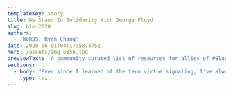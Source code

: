 ```yaml
---
templateKey: story
title: We Stand In Solidarity With George Floyd
slug: blm-2020
authors:
  - 'WORDS, Ryan Chang'
date: 2020-06-01T04:17:58.475Z
hero: /assets/img_6856.jpg
previewText: 'A community curated list of resources for allies of #BlackLivesMatter.'
sections:
  - body: "Ever since I learned of the term virtue signaling, I've always felt slightly self-reprehensible whenever I shared a #blacklivesmatter post on my Instagram story or retweeted a socially charged tweet. The guilt is valid, and I've been thinking more and more about how to add some substance behind the futile social media support I offer to causes that I am \"passionate\" about.\n\nIn light of the current situation in the United States triggered by the death of George Floyd, my team and I got together to come up with a way to show our support for those affected that goes beyond the facade of virtue signaling. Here's what we came up with.\n\nFirst, we need to remember that this is not an isolated incident, so we need to stop treating it as such. It is systemic. This means that is an ingrained part of American society. It is not caused by a single person's — or even a collection of people's — bigotry or ignorance, but it is rooted deeply into the system that runs this country —hence systemic.\n\nHere are the four things that we decided we would work on ourselves to help, and I hope that sharing these will help us move forward together as a society.\n\n# Educate\n\nWe found that education is the most important thing that we can do to help the situation —personal education on why the system exists in the first place. It's startling to see that so many people have no understanding to why the system exists beyond \"_because slavery_.\" The word systemic gets thrown around like a buzzword now. We need to rein the word back in from buzzword-land by educating ourselves, and the best way to do so is through books. Artist Jane Mount has [a post on Instagram](https://www.instagram.com/p/CAdw65UHtwJ/) that contains several community suggested books. See below for some immediately accessible ones we have been suggested / ones that we are currently reading.\n\n[_So You Want to Talk About Race_, Ijeoma Oluo](https://www.amazon.com/You-Want-Talk-About-Race/dp/1580058825/)\n\n[_How to Be an Antiracist_, Ibram X. Kendi](https://www.amazon.com/How-Be-Antiracist-Ibram-Kendi/dp/0525509283)\n\n[_Stamped: Racism, Antiracism, and You_, Jason Reynolds](https://www.amazon.com/Stamped-Antiracism-National-Award-winning-Beginning/dp/0316453692)\n\n[_I Know Why The Caged Bird Sings_, Maya Angelou](https://www.amazon.com/Know-Why-Caged-Bird-Sings/dp/0345514408/)\n\n[_Between the World and Me_, Ta-Nehisi Coates](https://www.amazon.com/Between-World-Me-Ta-Nehisi-Coates/dp/0812993543/)\n\n# Empathize\n\nMy founders and I are not black (three Asian-Americans and one Italian-American). We are seeking to be a part of the conversation by reaching out to those affected. We found that it is exceedingly crucial here, however, to know that we start not as a full participant in the conversation but only as a listener. And it is our duty to be a good listener. This [Twitter thread](https://twitter.com/byersfilms/status/1265768645990526988) is a good resource. Listen and be receptive to the community.\n\n# Participate\n\nOrganizing peacefully helps show solidarity and support. We need to exercise our First Amendment rights to lawfully assemble. Social media is a great resource for finding out when and where to gather. We follow <https://twitter.com/blmla>. We believe that our support, presence, and bodies will make a difference.\n\nWhile we encourage people to utilize their voices and ability to gather, we strongly condemn violence and rioting.\n\nYou can also participate in our democratic processes by voting in local elections for both representatives and legislation. Take particular notice to the ones that speak on police reform and defunding. In addition to voting, you can also directly reach out to the legislators that represent your area. While petitions are readily available on the internet, we suggest getting together with your friends to compose strong letters for your representatives. Below are a few resources we like taking advantage of.\n\nhttps://www.house.gov/representatives/find-your-representative\n\nhttp://www.legislature.ca.gov/your_legislator.html\n\nhttps://www.joincampaignzero.org/solutions#solutionsoverview\n\nhttps://peoplesbudgetla.com/\n\n# Donate\n\nProtestors are the ones on the front lines pushing for change to happen. It could be dangerous and potentially life-threatening. If one cannot physically participate in that, then they can donate to organizations that help protestors with jail bails, legal support, and much more.\_\n\nhttps://minnesotafreedomfund.org/ - The MFF has received over $2 million in donations now, and we encourage contributions to be made elsewhere.\n\nhttps://www.naacpldf.org/\n\nhttps://www.aclu.org/\n\nhttps://www.joincampaignzero.org/\n\nhttps://peoplesbudgetla.com/\n\nIt is not enough to just like or retweet what we think should happen. We need to understand that we are all fully capable agents of change, and change must be brought forth by a conscious, earnest, and active effort. Our empathy for one another strengthens and forwards the embracing of inclusivity and diversity.\n\nAt the time of this writing, my founders and I have contributed what we can to the foundations listed above."
    type: text
---
```


